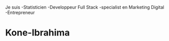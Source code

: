 Je suis 
-Statisticien
-Developpeur Full Stack 
-specialist en Marketing Digital 
-Entrepreneur 

# Kone-Ibrahima
